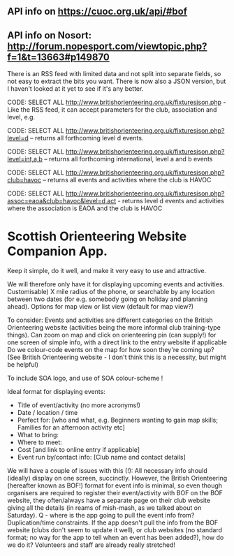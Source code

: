 ## API info on https://cuoc.org.uk/api/#bof
## API info on Nosort: http://forum.nopesport.com/viewtopic.php?f=1&t=13663#p149870

There is an RSS feed with limited data and not split into separate fields, so not easy to extract the bits you want.
There is now also a JSON version, but I haven't looked at it yet to see if it's any better.

CODE: SELECT ALL
http://www.britishorienteering.org.uk/fixturesjson.php - Like the RSS feed, it can accept parameters for the club, association and level, e.g.


CODE: SELECT ALL
http://www.britishorienteering.org.uk/fixturesjson.php?level=d – returns all forthcoming level d events.


CODE: SELECT ALL
http://www.britishorienteering.org.uk/fixturesjson.php?level=int,a,b – returns all forthcoming international, level a and b events


CODE: SELECT ALL
http://www.britishorienteering.org.uk/fixturesjson.php?club=havoc – returns all events and activities where the club is HAVOC


CODE: SELECT ALL
http://www.britishorienteering.org.uk/fixturesjson.php?assoc=eaoa&club=havoc&level=d,act - returns level d events and activities where the association is EAOA and the club is HAVOC



# Scottish Orienteering Website Companion App.
Keep it simple, do it well, and make it very easy to use and attractive.

We will therefore only have it for displaying upcoming events and activities.
Customisable) X mile radius of the phone, or searchable by any location between two dates (for e.g. somebody going on holiday and planning ahead).
Options for map view or list view (default for map view?)

To consider:
Events and activities are different categories on the British Orienteering website (activities being the more informal club training-type things).
Can zoom on map and click on orienteering pin (can supply!) for one screen of simple info, with a direct link to the entry website if applicable Do we colour-code events on the map for how soon they're coming up? (See British Orienteering website - I don't think this is a necessity, but might be helpful)

To include SOA logo, and use of SOA colour-scheme !

Ideal format for displaying events:
* Title of event/activity (no more acronyms!)
* Date / location / time
* Perfect for: [who and what, e.g. Beginners wanting to gain map skills; Families for an afternoon activity etc]
* What to bring:
* Where to meet:
* Cost [and link to online entry if applicable]
* Event run by/contact info: [Club name and contact details]

We will have a couple of issues with this (!):
All necessary info should (ideally) display on one screen, succinctly. However, the British Orienteering (hereafter known as BOF!) format for event info is minimal, so even though organisers are required to register their event/activity with BOF on the BOF website, they often/always have a separate page on their club website giving all the details (in reams of mish-mash, as we talked about on Saturday).
Q - where is the app going to pull the event info from?
Duplication/time constraints. If the app doesn't pull the info from the BOF website (clubs don't seem to update it well), or club websites (no standard format; no way for the app to tell when an event has been added?), how do we do it? Volunteers and staff are already really stretched!
